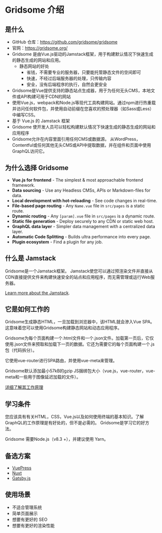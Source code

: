 # Gridsome 介绍

## 是什么

- GitHub 仓库：https://github.com/gridsome/gridsome
- 官网：https://gridsome.org/
- Gridsome 是由Vue.js驱动的Jamstack框架，用于构建默认情况下快速生成的静态生成的网站和应用。
  - 静态网站的好处
    - 省钱，不需要专业的服务器，只要能托管静态文件的空间即可
    - 快速，不经过后端服务器的处理，只传输内容
    - 安全，没有后端程序的执行，自然会更安全
- Gridsome是Vue提供支持的静态站点生成器，用于为任何无头CMS，本地文件或API构建可用于CDN的网站
- 使用Vue.js，webpack和Node.js等现代工具构建网站。通过npm进行热重载并访问任何软件包，并使用自动前缀在您喜欢的预处理器（如Sass或Less）中编写CSS。
- 基于 Vue.js 的 Jamstack 框架
- Gridsome 使开发人员可以轻松构建默认情况下快速生成的静态生成的网站和应用程序
- Gridsome允许在内容里面引用任何CMS或数据源。
  从WordPress，Contentful或任何其他无头CMS或API中提取数据，并在组件和页面中使用GraphQL访问它。

## 为什么选择 Gridsome

- **Vue.js for frontend** - The simplest & most approachable frontend framework.
- **Data sourcing** - Use any Headless CMSs, APIs or Markdown-files for data.
- **Local development with hot-reloading** - See code changes in real-time.
- **File-based page routing** - Any `Name.vue` file in `src/pages` is a static route.
- **Dynamic routing** - Any `[param].vue` file in `src/pages` is a dynamic route.
- **Static file generation** - Deploy securely to any CDN or static web host.
- **GraphQL data layer** - Simpler data management with a centralized data layer.
- **Automatic Code Splitting** - Builds ultra performance into every page.
- **Plugin ecosystem** - Find a plugin for any job.

## 什么是 Jamstack

Gridsome是一个Jamstack框架。 Jamstack使您可以通过预渲染文件并直接从CDN直接提供文件来构建快速安全的站点和应用程序，而无需管理或运行Web服务器。

[Learn more about the Jamstack](https://gridsome.org/docs/jamstack).

## 它是如何工作的

Gridsome生成静态HTML，一旦加载到浏览器中，该HTML就会渗入Vue SPA。这意味着您可以使用Gridsome构建静态网站和动态应用程序。

Gridsome为每个页面构建一个.html文件和一个.json文件。加载第一页后，它仅使用.json文件来预取和加载下一页的数据。它还为需要它的每个页面构建一个.js包（代码拆分）。

它使用vue-router进行SPA路由，并使用vue-meta来管理<head>。

Gridsome默认添加最小57kB的gzip JS捆绑包大小（vue.js，vue-router，vue-meta和一些用于图像延迟加载的文件）。

[详细了解其工作原理](https://gridsome.org/docs/how-it-works)

## 学习条件

您应该具有有关HTML，CSS，Vue.js以及如何使用终端的基本知识。了解GraphQL的工作原理是有好处的，但不是必需的。 Gridsome是学习它的好方法。

Gridsome 需要Node.js（v8.3 +），并建议使用 Yarn。

## 备选方案

- [VuePress](https://vuepress.vuejs.org/)
- [Nuxt](https://nuxtjs.org/)
- [Gatsby.js](https://www.gatsbyjs.org/)

## 使用场景

- 不适合管理系统
- 简单页面展示
- 想要有更好的 SEO
- 想要有更好的渲染性能